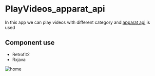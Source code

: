 # PlayVideos_apparat_api
In this app we can play videos with different category and [apparat api](https://www.aparat.com/api) is used

## Component use ##
+ Retrofit2
+ Rxjava

![home](https://user-images.githubusercontent.com/100417762/180608623-da349114-9cc6-4fcb-8c0d-f63e7332d99d.png)
